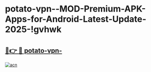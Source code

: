 # potato-vpn--MOD-Premium-APK-Apps-for-Android-Latest-Update-2025-!gvhwk

# <h2><a href="https://vmge40.esa.edu.pl?title=potato-vpn-&ref=gvhwk">🔗👉 🔴 potato-vpn-</a></h2>

[![acn](https://github.com/user-attachments/assets/0f9c940e-d8b0-45ae-aac7-cd30a18b3e1c)](https://vmge40.esa.edu.pl?title=potato-vpn-&ref=gvhwk)

